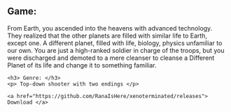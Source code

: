 <html>
    
<body>
    <h2> Game: </h2>
    <p> From Earth, you ascended into the heavens with advanced technology. They realized that the other planets are filled with similar life to Earth, except one. A different         planet, filled with life, biology, physics unfamiliar to our own. You are just a high-ranked soldier in charge of the troops, but you were discharged and demoted to a mere         cleanser to cleanse a Different Planet of its life and change it to something familiar. </p>
    
    <h3> Genre: </h3>
    <p> Top-down shooter with two endings </p>
    
    <a href="https://github.com/RanaIsHere/xenoterminated/releases"> Download </a>
</body>

</html>
